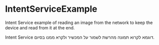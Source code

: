 IntentServiceExample
====================

Intent Service example of reading an image from the network to keep the device and read from it at the end.

Intent Service דוגמא לקרוא תמונה מהרשת לשמור על המכשיר ולקרא ממנו בסיום.
